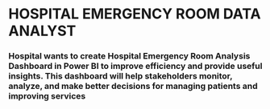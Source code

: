 # HOSPITAL EMERGENCY ROOM DATA ANALYST
### Hospital wants to create Hospital Emergency Room Analysis Dashboard in Power BI to improve efficiency and provide useful insights. This dashboard will help stakeholders monitor, analyze, and make better decisions for managing patients and improving services

